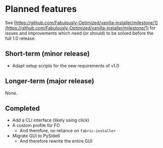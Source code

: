 # Planned features
See [https://github.com/Fabulously-Optimized/vanilla-installer/milestone/1](https://github.com/Fabulously-Optimized/vanilla-installer/milestone/1) for issues and improvements which need (or should) to be solved before the full 1.0 release.

## Short-term (minor release)

- Adapt setup scripts for the new requirements of v1.0

## Longer-term (major release)

None.

## Completed

- Add a CLI interface (likely using click)
- A custom profile for FO
  - And therefore, no reliance on `fabric-installer`
- Migrate GUI to PySide6
  - And therefore rewrite the entire GUI
